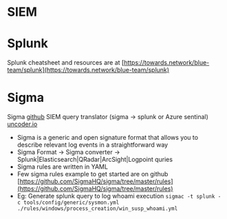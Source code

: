 # SIEM

# Splunk
Splunk cheatsheet and resources are at [https://towards.network/blue-team/splunk](https://towards.network/blue-team/splunk)

# Sigma
Sigma [github](https://github.com/SigmaHQ/sigma)
SIEM query translator (sigma -> splunk or Azure sentinal) [uncoder.io](https://uncoder.io)
- Sigma is a generic and open signature format that allows you to describe relevant log events in a straightforward way
- Sigma Format -> Sigma converter -> Splunk|Elasticsearch|QRadar|ArcSight|Logpoint quries
- Sigma rules are written in YAML 
- Few sigma rules example to get started are on github [https://github.com/SigmaHQ/sigma/tree/master/rules](https://github.com/SigmaHQ/sigma/tree/master/rules)
- Eg: Generate splunk query to log whoami execution `sigmac -t splunk -c tools/config/generic/sysmon.yml ./rules/windows/process_creation/win_susp_whoami.yml`
